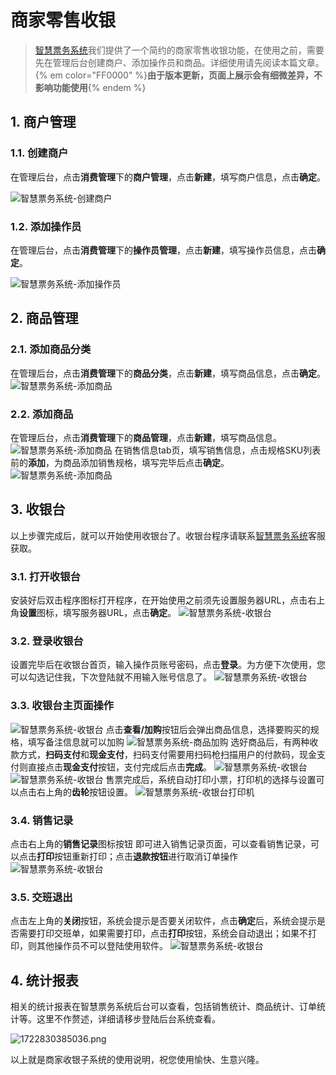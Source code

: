 # 商家零售收银

> [智慧票务系统](https://www.zl771.cn)我们提供了一个简约的商家零售收银功能，在使用之前，需要先在管理后台创建商户、添加操作员和商品。详细使用请先阅读本篇文章。
{% em color="FF0000" %}**由于版本更新，页面上展示会有细微差异，不影响功能使用**{% endem %}

## 1. 商户管理

### 1.1. 创建商户

在管理后台，点击**消费管理**下的**商户管理**，点击**新建**，填写商户信息，点击**确定**。

![智慧票务系统-创建商户](./imgs/1722822197656.png)

### 1.2. 添加操作员

在管理后台，点击**消费管理**下的**操作员管理**，点击**新建**，填写操作员信息，点击**确定**。

![智慧票务系统-添加操作员](./imgs/1722822285070.png)

## 2. 商品管理

### 2.1. 添加商品分类

在管理后台，点击**消费管理**下的**商品分类**，点击**新建**，填写商品信息，点击**确定**。
![智慧票务系统-添加商品](./imgs/1722822449324.png)

### 2.2. 添加商品

在管理后台，点击**消费管理**下的**商品管理**，点击**新建**，填写商品信息。
![智慧票务系统-添加商品](./imgs/1722822548088.png)
在销售信息tab页，填写销售信息，点击规格SKU列表前的**添加**，为商品添加销售规格，填写完毕后点击**确定**。
![智慧票务系统-添加商品](./imgs/1722822756959.png)

## 3. 收银台

以上步骤完成后，就可以开始使用收银台了。收银台程序请联系[智慧票务系统](https://www.zl771.cn)客服获取。

### 3.1. 打开收银台

安装好后双击程序图标打开程序，在开始使用之前须先设置服务器URL，点击右上角**设置**图标，填写服务器URL，点击**确定**。
![智慧票务系统-收银台](./imgs/1722822915234.png)

### 3.2. 登录收银台

设置完毕后在收银台首页，输入操作员账号密码，点击**登录**。为方便下次使用，您可以勾选记住我，下次登陆就不用输入账号信息了。
![智慧票务系统-收银台](./imgs/1722823067444.png)

### 3.3. 收银台主页面操作

![智慧票务系统-收银台](./imgs/1722823703739.png)
点击**查看/加购**按钮后会弹出商品信息，选择要购买的规格，填写备注信息就可以加购
![智慧票务系统-商品加购](./imgs/1722823848540.png)
选好商品后，有两种收款方式，**扫码支付**和**现金支付**，扫码支付需要用扫码枪扫描用户的付款码，现金支付则直接点击**现金支付**按钮，支付完成后点击**完成**。
![智慧票务系统-收银台](./imgs/1722823963765.png)
![智慧票务系统-收银台](./imgs/1722823974590.png)
售票完成后，系统自动打印小票，打印机的选择与设置可以点击右上角的**齿轮**按钮设置。
![智慧票务系统-收银台打印机](./imgs/1722824114180.png)

### 3.4. 销售记录

点击右上角的**销售记录**图标按钮
即可进入销售记录页面，可以查看销售记录，可以点击**打印**按钮重新打印；点击**退款按钮**进行取消订单操作
![智慧票务系统-收银台](./imgs/1722827078727.png)

### 3.5. 交班退出

点击左上角的**关闭**按钮，系统会提示是否要关闭软件，点击**确定**后，系统会提示是否需要打印交班单，如果需要打印，点击**打印**按钮，系统会自动退出；如果不打印，则其他操作员不可以登陆使用软件。
![智慧票务系统-收银台](./imgs/1722827268457.png)

## 4. 统计报表

相关的统计报表在智慧票务系统后台可以查看，包括销售统计、商品统计、订单统计等。这里不作赘述，详细请移步登陆后台系统查看。

![1722830385036.png](./imgs/1722830385036.png)

以上就是商家收银子系统的使用说明，祝您使用愉快、生意兴隆。
